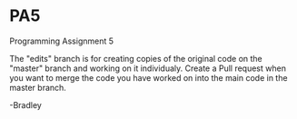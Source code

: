# PA5
Programming Assignment 5

The "edits" branch is for creating copies of the original code on the "master" branch and working on it individualy. 
Create a Pull request when you want to merge the code you have worked on into the main code in the master branch.

-Bradley
